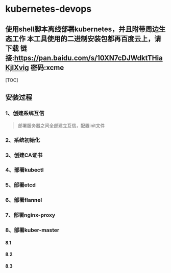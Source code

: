 # kubernetes-devops

使用shell脚本离线部署kubernetes，并且附带周边生态工作
本工具使用的二进制安装包都再百度云上，请下载 链接:https://pan.baidu.com/s/10XN7cDJWdktTHiaKjIXvig  密码:xcme
-------------------
[TOC]

## 安装过程
### 1、创建系统互信
>部署服务器之间全部建立互信，配置init文件
### 2、系统初始化

### 3、创建CA证书

### 4、部署kubectl

### 5、部署etcd

### 6、部署flannel

### 7、部署nginx-proxy

### 8、部署kuber-master

#### 8.1
#### 8.2
#### 8.3

